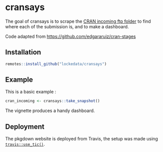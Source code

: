 # cransays

The goal of cransays is to scrape the [CRAN incoming ftp folder](ftp://cran.r-project.org/incoming/) to find where each of the submission is, and to 
make a dashboard.

Code adapted from https://github.com/edgararuiz/cran-stages

## Installation

``` r
remotes::install_github("lockedata/cransays")
```

## Example

This is a basic example :

``` r
cran_incoming <- cransays::take_snapshot()
```

The vignette produces a handy dashboard.

## Deployment

The pkgdown website is deployed from Travis, the setup was made using [`travis::use_tic()`](https://ropenscilabs.github.io/travis/reference/use_tic.html).

